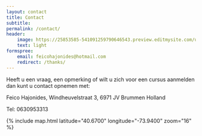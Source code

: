```yaml
---
layout: contact
title: Contact
subtitle:
permalink: /contact/
header:
    image: https://25853585-541091259790646543.preview.editmysite.com/uploads/2/5/8/5/25853585/11-verbonden-kopie_orig.jpg
    text: light
formspree:
    email: feicohajonides@hotmail.com
    redirect: /thanks/
---
```


Heeft u een vraag, een opmerking of wilt u zich voor een cursus aanmelden dan kunt u contact opnemen met:

Feico Hajonides,
Windheuvelstraat 3,
6971 JV Brummen
Holland

Tel: 0630953313


{% include map.html latitude="40.6700" longitude="-73.9400" zoom="16" %}
